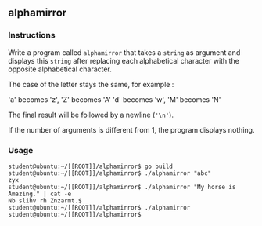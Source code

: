 ## alphamirror

### Instructions

Write a program called `alphamirror` that takes a `string` as argument and displays this `string` after replacing each alphabetical character with the opposite alphabetical character.

The case of the letter stays the same, for example :

'a' becomes 'z', 'Z' becomes 'A'
'd' becomes 'w', 'M' becomes 'N'

The final result will be followed by a newline (`'\n'`).

If the number of arguments is different from 1, the program displays nothing.

### Usage

```console
student@ubuntu:~/[[ROOT]]/alphamirror$ go build
student@ubuntu:~/[[ROOT]]/alphamirror$ ./alphamirror "abc"
zyx
student@ubuntu:~/[[ROOT]]/alphamirror$ ./alphamirror "My horse is Amazing." | cat -e
Nb slihv rh Znzarmt.$
student@ubuntu:~/[[ROOT]]/alphamirror$ ./alphamirror
student@ubuntu:~/[[ROOT]]/alphamirror$
```
